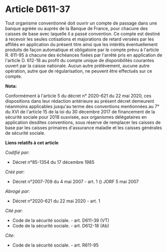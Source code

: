 # Article D611-37

Tout organisme conventionné doit ouvrir un compte de passage dans une banque agréée ou auprès de la Banque de France, pour
chacune des caisses de base avec laquelle il a passé convention. Ce compte est destiné à recevoir les seules cotisations et
majorations de retard versées par les affiliés en application du présent titre ainsi que les intérêts éventuellement produits
de façon automatique et obligatoire par le compte prévu à l'article R. 611-95 à chacune des échéances fixées par l'arrêté
pris en application de l'article D. 612-18 au profit du compte unique de disponibilités courantes ouvert par la caisse
nationale. Aucun autre prélèvement, aucune autre opération, autre que de régularisation, ne peuvent être effectués sur ce
compte.

**Nota:**

Conformément à l'article 5 du décret n° 2020-621 du 22 mai 2020, ces dispositions dans leur rédaction antérieure au présent
décret demeurent néanmoins applicables jusqu'au terme des conventions mentionnées au 7° du XVI de l'article 15 de la loi du
30 décembre 2017 de financement de la sécurité sociale pour 2018 susvisée, aux organismes délégataires en application
desdites conventions, sous réserve de remplacer les caisses de base par les caisses primaires d'assurance maladie et les
caisses générales de sécurité sociale.

**Liens relatifs à cet article**

_Codifié par_:

  - Décret n°85-1354 du 17 décembre 1985

_Créé par_:

  - Décret n°2007-709 du 4 mai 2007 - art. 1 () JORF 5 mai 2007

_Abrogé par_:

  - Décret n°2020-621 du 22 mai 2020 - art. 1

_Cité par_:

  - Code de la sécurité sociale. - art. D611-39 (VT)
  - Code de la sécurité sociale. - art. D612-18 (Ab)

_Cite_:

  - Code de la sécurité sociale. - art. R611-95
